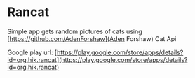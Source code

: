 # Rancat
Simple app gets random pictures of cats 
using [https://github.com/AdenForshaw](Aden Forshaw) Cat Api

Google play url: [https://play.google.com/store/apps/details?id=org.hik.rancat](https://play.google.com/store/apps/details?id=org.hik.rancat)
